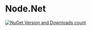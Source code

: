 Node.Net
========
[![NuGet Version and Downloads count](https://buildstats.info/nuget/Node.Net)](https://www.nuget.org/packages/Node.Net)

